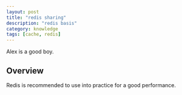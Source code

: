 ```yaml
---
layout: post
title: "redis sharing"
description: "redis basis"
category: knowledge
tags: [cache, redis]
---
```


Alex is a good boy.

## Overview
Redis is recommended to use into practice for a good performance.


